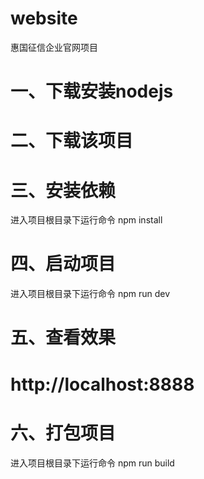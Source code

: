 # website

惠国征信企业官网项目

# 一、下载安装nodejs

# 二、下载该项目

# 三、安装依赖
进入项目根目录下运行命令
npm install

# 四、启动项目
进入项目根目录下运行命令
npm run dev

# 五、查看效果
# http://localhost:8888

# 六、打包项目
进入项目根目录下运行命令
npm run build
